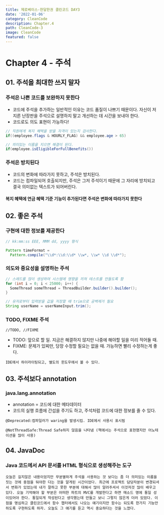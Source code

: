 ```yaml
---
title: 제로베이스-한달한권 클린코드 DAY3
date: '2022-01-06'
category: CleanCode
description: Chapter.4
path: CleanCode-3
image: CleanCode
featured: false
---
```


# Chapter 4 - 주석

## 01. 주석을 최대한 쓰지 말자

### 주석은 나쁜 코드를 보완하지 못한다

- 코드에 주석을 추가하는 일반적인 이유는 코드 품질이 나쁘기 때문이다. 자신이 저지른 난장판을 주석으로 설명하지 말고 개선하는 데 시간을 보내야 한다.
- 코드로도 의도 표현이 가능하다!

```java
// 직원에게 복지 혜택을 받을 자격이 있는지 검사한다.
if((employee.flags & HOURLY_FLAG) && employee.age > 65)

// 의미있는 이름을 지으면 해결이 된다.
if(employee.isEligibleForFullBenefits())
```

### 주석은 방치된다

- 코드의 변화에 따라가지 못하고, 주석은 방치된다.
- 코드는 컴파일되어 호출되지만, 주석은 그저 주석이기 때문에 그 자리에 방치되고 결국 의미없는 텍스트가 되어버린다.

#### 복지 혜택에 연금 혜택 기준 기능이 추가된다면 주석은 변화에 따라가지 못한다

## 02. 좋은 주석

### 구현에 대한 정보를 제공한다

```java
// kk:mm:ss EEE, MMM dd, yyyy 형식

Pattern timeFormat =
  Pattern.compile("\\d*:\\d:\\d* \\w*, \\w* \\d \\d*");
```

### 의도와 중요성을 설명하는 주석

```java
// 스레드를 많이 생성하여 시스템에 영향을 끼쳐 테스트를 만들도록 함
for (int i = 0; i < 25000; i++) {
  SomeThread someThread = ThreadBuilder.builder().builder();
}

// 유저로부터 입력받을 값을 저장할 때 trim으로 공백제거 필요
String userName = userNameInput.trim();
```

### TODO, FIXME 주석

`//TODO, //FIXME`

- TODO: 앞으로 할 일. 지금은 해결하지 않지만 나중에 해야할 일을 미리 적어둘 때.
- FIXME: 문제가 있찌만, 당장 수정할 필요는 없을 때. 가능하면 빨리 수정하는게 좋다.

`IDE에서 하이라이팅되고, 별도의 윈도우에서 볼 수 있다.`

## 03. 주석보다 annotation

### java.lang.annotation

- annotation = 코드에 대한 메타데이터
- 코드의 실행 흐름에 간섭을 주기도 하고, 주석처럼 코드에 대한 정보를 줄 수 있다.

`@Deprecated:컴파일러가 waring을 발생시킴. IDE에서 사용시 표시됨`

`@NotThreadSafe:Thread Safe하지 않음을 나타냄 (책에서는 주석으로 표현했지만 어노테이션을 많이 사용)`

## 04. JavaDoc

### Java 코드에서 API 문서를 HTML 형식으로 생성해주는 도구

`오늘은 길지않은 내용이었지만 무분별하게 주석을 사용하는 것 보다는 좀 더 의미있는 이름을 짓는 것에 중점을 둬야한 다는 것을 알게된 시간이었다. 최근에 프로젝트 담당자분이 변경되셔서 변화가 있었는데 내가 잘하고 못한 부분에 대해서 많이 알려주셔서 이것저것 많이 배우고 있다. 오늘 기억해야 할 부분은 어떠한 파트의 MVC를 개발한다고 하면 매소드 명에 통일 성이있어야 한다. 통일되게 작성된다고 생각했는데 만들고 보니 그렇지 않은게 더러 있었다. 이점을 명심하고 클린코드에서 함수 챕터에서도 나오는 얘기이지만 함수는 되도록 한가지 기능만 하도록 구현하도록 하자. 오늘도 그 얘기를 듣고 역시 중요하다는 것을 느꼈다.`
